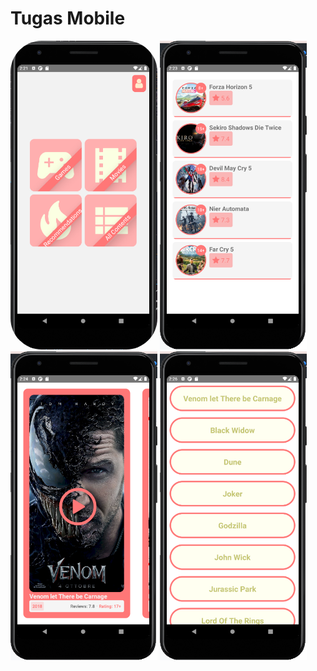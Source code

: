 # Tugas Mobile
<link rel="stylesheet" href="TML.css">
<div>
  <img style="border-radius: 50px" src="HomeScreen.png" alt="Girl in a jacket" width="235">
  <img src="GamesScreen.png" alt="Girl in a jacket" width="235">
  <img src="MoviesScreen.png" alt="Girl in a jacket" width="235">
  <img src="ContentsList.png" alt="Girl in a jacket" width="235">
</div>
